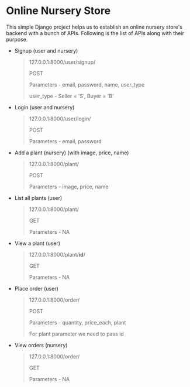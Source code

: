 # Online Nursery Store

This simple Django project helps us to establish an online nursery store's backend with a bunch of APIs. Following is the list of APIs along with their purpose.

- Signup (user and nursery)

    > 127.0.0.1:8000/user/signup/
    >
    > POST
    >
    > Parameters - email, password, name, user_type
    >
    > user_type - Seller = 'S', Buyer = 'B'

- Login (user and nursery)
  
    > 127.0.0.1:8000/user/login/
    >
    > POST
    >
    > Parameters - email, password

- Add a plant (nursery) (with image, price, name)

    > 127.0.0.1:8000/plant/
    >
    > POST
    >
    > Parameters - image, price, name

- List all plants (user)

    > 127.0.0.1:8000/plant/
    >
    > GET
    >
    > Parameters - NA

- View a plant (user)

    > 127.0.0.1:8000/plant/__id__/
    >
    > GET
    >
    > Parameters - NA

- Place order (user)
  
    > 127.0.0.1:8000/order/
    >
    > POST
    >
    > Parameters - quantity, price_each, plant
    >
    > For plant parameter we need to pass id

- View orders (nursery)

    > 127.0.0.1:8000/order/
    >
    > GET
    >
    > Parameters - NA